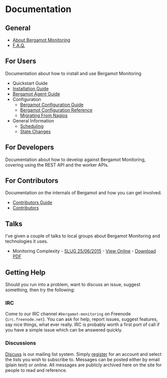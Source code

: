 # Documentation

## General

* [About Bergamot Monitoring](/docs/about)
* [F.A.Q.](/docs/faq)

## For Users

Documentation about how to install and use Bergamot Monitoring

* Quickstart Guide
* [Installation Guide](/docs/user/install/guide)
* [Bergamot Agent Guide](/docs/user/agent/guide)
* Configuration
    * [Bergamot Configuration Guide](/docs/user/config/guide)
    * [Bergamot Configuration Reference](/docs/user/config/reference)
    * [Migrating From Nagios](/docs/user/config/convert)
* General Information
    * [Scheduling](/docs/user/general/scheduling)
    * [State Changes](/docs/user/general/state_changes)

## For Developers

Documentation about how to develop against Bergamot Monitoring, covering using 
the REST API and the worker APIs.

## For Contributors

Documentation on the internals of Bergamot and how you can get involved.

* [Contributors Guide](/docs/contributors/guide)
* [Contributors](/people)

## Talks

I've given a couple of talks to local groups about Bergamot Monitoring and 
technologies it uses.

* Monitoring Complexity - [SLUG 25/06/2015](https://shropshirelug.wordpress.com/2015/06/22/meeting-25th-june-chris-ellis-talks-monitoring-with-bergamot/) - [View Online](https://docs.google.com/presentation/d/1u1mSojHiBZNMlnyshryMTSDI1x6CrFMUX66T7zVWdLg/pub?start=false&loop=false&delayms=10000&slide=id.ga21379c4a_1_1) - [Download PDF](/talks/Monitoring_Complexity.pdf)

## Getting Help

Should you run into a problem, want to discuss an issue, suggest something, then 
try the following:

### IRC

Come to our IRC channel `#bergamot-monitoring` on Freenode (`irc.freenode.net`). 
You can ask for help, report issues, suggest features, say nice things, what ever 
really.  IRC is probably worth a first port of call if you have a simple issue 
which can be answered quickly.

### Discussions

[Discuss](/discuss/) is our mailing list system.  Simply [register](/discuss/register) 
for an account and select the lists you wish to subscribe to.  Messages can be posted 
either by email (plain text) or online.  All messages are publicly archived here 
on the site for people to read and reference.

